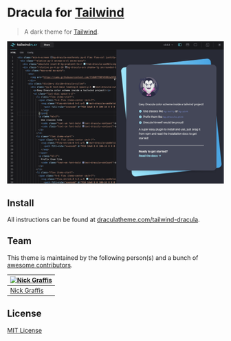# Dracula for [Tailwind](https://tailwindcss.com)

> A dark theme for [Tailwind](https://tailwindcss.com).

![Screenshot](./screenshot.png)

## Install

All instructions can be found at [draculatheme.com/tailwind-dracula](https://draculatheme.com/tailwind-dracula).

## Team

This theme is maintained by the following person(s) and a bunch of [awesome contributors](https://github.com/dracula/template/graphs/contributors).

[![Nick Graffis](https://github.com/nickgraffis.png?size=100)](https://github.com/nickgraffis) |
--- |
[Nick Graffis](https://github.com/nickgraffis) |

## License

[MIT License](./LICENSE)
